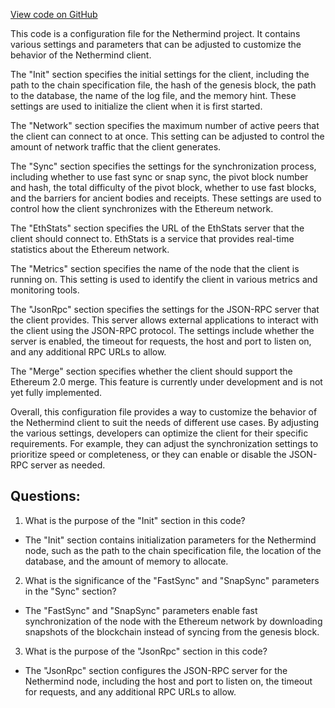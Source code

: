 [View code on GitHub](https://github.com/NethermindEth/nethermind/src/Nethermind/Nethermind.Runner/configs/mainnet.cfg)

This code is a configuration file for the Nethermind project. It contains various settings and parameters that can be adjusted to customize the behavior of the Nethermind client. 

The "Init" section specifies the initial settings for the client, including the path to the chain specification file, the hash of the genesis block, the path to the database, the name of the log file, and the memory hint. These settings are used to initialize the client when it is first started.

The "Network" section specifies the maximum number of active peers that the client can connect to at once. This setting can be adjusted to control the amount of network traffic that the client generates.

The "Sync" section specifies the settings for the synchronization process, including whether to use fast sync or snap sync, the pivot block number and hash, the total difficulty of the pivot block, whether to use fast blocks, and the barriers for ancient bodies and receipts. These settings are used to control how the client synchronizes with the Ethereum network.

The "EthStats" section specifies the URL of the EthStats server that the client should connect to. EthStats is a service that provides real-time statistics about the Ethereum network.

The "Metrics" section specifies the name of the node that the client is running on. This setting is used to identify the client in various metrics and monitoring tools.

The "JsonRpc" section specifies the settings for the JSON-RPC server that the client provides. This server allows external applications to interact with the client using the JSON-RPC protocol. The settings include whether the server is enabled, the timeout for requests, the host and port to listen on, and any additional RPC URLs to allow.

The "Merge" section specifies whether the client should support the Ethereum 2.0 merge. This feature is currently under development and is not yet fully implemented.

Overall, this configuration file provides a way to customize the behavior of the Nethermind client to suit the needs of different use cases. By adjusting the various settings, developers can optimize the client for their specific requirements. For example, they can adjust the synchronization settings to prioritize speed or completeness, or they can enable or disable the JSON-RPC server as needed.
## Questions: 
 1. What is the purpose of the "Init" section in this code?
- The "Init" section contains initialization parameters for the Nethermind node, such as the path to the chain specification file, the location of the database, and the amount of memory to allocate.

2. What is the significance of the "FastSync" and "SnapSync" parameters in the "Sync" section?
- The "FastSync" and "SnapSync" parameters enable fast synchronization of the node with the Ethereum network by downloading snapshots of the blockchain instead of syncing from the genesis block. 

3. What is the purpose of the "JsonRpc" section in this code?
- The "JsonRpc" section configures the JSON-RPC server for the Nethermind node, including the host and port to listen on, the timeout for requests, and any additional RPC URLs to allow.